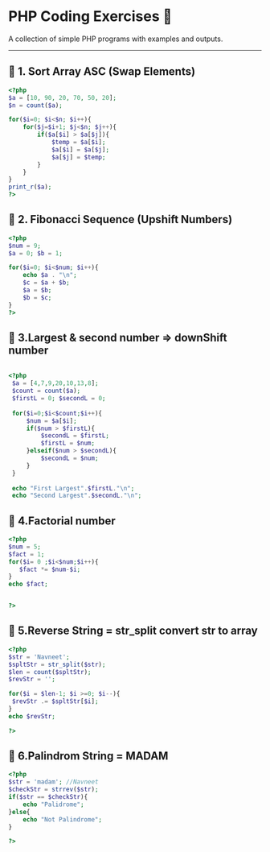# PHP Coding Exercises 🚀

A collection of simple PHP programs with examples and outputs.

---

## 🔹 1. Sort Array ASC (Swap Elements)

```php
<?php
$a = [10, 90, 20, 70, 50, 20];
$n = count($a);

for($i=0; $i<$n; $i++){
    for($j=$i+1; $j<$n; $j++){
        if($a[$i] > $a[$j]){
            $temp = $a[$i];
            $a[$i] = $a[$j];
            $a[$j] = $temp;
        }
    }
}
print_r($a);
?>
```

## 🔹 2. Fibonacci Sequence (Upshift Numbers)
```php
<?php 
$num = 9;
$a = 0; $b = 1;

for($i=0; $i<$num; $i++){
    echo $a . "\n";
    $c = $a + $b;
    $a = $b;
    $b = $c;
}
?>
```
## 🔹 3.Largest & second number => downShift number

```php

<?php
 $a = [4,7,9,20,10,13,8];
 $count = count($a);
 $firstL = 0; $secondL = 0;
 
 for($i=0;$i<$count;$i++){
     $num = $a[$i];
     if($num > $firstL){
         $secondL = $firstL;
         $firstL = $num;
     }elseif($num > $secondL){
         $secondL = $num;
     }
 }
 
 echo "First Largest".$firstL."\n";
 echo "Second Largest".$secondL."\n";
```
## 🔹 4.Factorial number 
```php
<?php
$num = 5;
$fact = 1;
for($i= 0 ;$i<$num;$i++){
   $fact *= $num-$i;
}
echo $fact;


?>
```
## 🔹 5.Reverse String = str_split convert str to array 
```php
<?php
$str = 'Navneet';
$spltStr = str_split($str);
$len = count($spltStr);
$revStr = '';

for($i = $len-1; $i >=0; $i--){
 $revStr .= $spltStr[$i]; 
}
echo $revStr;

?>
```
## 🔹 6.Palindrom String = MADAM
```php
<?php
$str = 'madam'; //Navneet
$checkStr = strrev($str);
if($str == $checkStr){
    echo "Palidrome";
}else{
    echo "Not Palindrome";
}

?>
```
